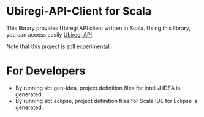 # Ubiregi-API-Client for Scala

This library provides Ubiregi API client written in Scala.  Using this library, you can access easily [Ubiregi API](http://ubiregiinc.github.com/ubiregi-api/).

Note that this project is still experimental.

# For Developers

* By running sbt gen-idea, project definition files for IntelliJ IDEA is generated.
* By running sbt eclipse, project definition files for Scala IDE for Eclipse is generated.

